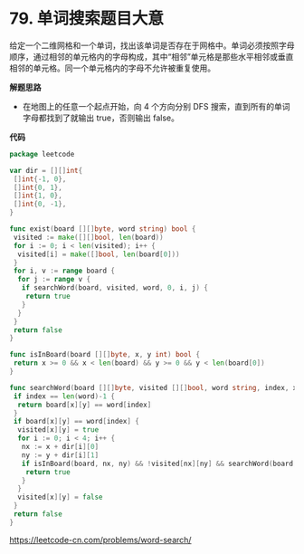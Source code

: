 # 79. 单词搜索**题目大意**  

给定一个二维网格和一个单词，找出该单词是否存在于网格中。单词必须按照字母顺序，通过相邻的单元格内的字母构成，其中“相邻”单元格是那些水平相邻或垂直相邻的单元格。同一个单元格内的字母不允许被重复使用。

**解题思路**  

- 在地图上的任意一个起点开始，向 4 个方向分别 DFS 搜索，直到所有的单词字母都找到了就输出 true，否则输出 false。

**代码**  

```go
package leetcode

var dir = [][]int{
 []int{-1, 0},
 []int{0, 1},
 []int{1, 0},
 []int{0, -1},
}

func exist(board [][]byte, word string) bool {
 visited := make([][]bool, len(board))
 for i := 0; i < len(visited); i++ {
  visited[i] = make([]bool, len(board[0]))
 }
 for i, v := range board {
  for j := range v {
   if searchWord(board, visited, word, 0, i, j) {
    return true
   }
  }
 }
 return false
}

func isInBoard(board [][]byte, x, y int) bool {
 return x >= 0 && x < len(board) && y >= 0 && y < len(board[0])
}

func searchWord(board [][]byte, visited [][]bool, word string, index, x, y int) bool {
 if index == len(word)-1 {
  return board[x][y] == word[index]
 }
 if board[x][y] == word[index] {
  visited[x][y] = true
  for i := 0; i < 4; i++ {
   nx := x + dir[i][0]
   ny := y + dir[i][1]
   if isInBoard(board, nx, ny) && !visited[nx][ny] && searchWord(board, visited, word, index+1, nx, ny) {
    return true
   }
  }
  visited[x][y] = false
 }
 return false
}
```

https://leetcode-cn.com/problems/word-search/